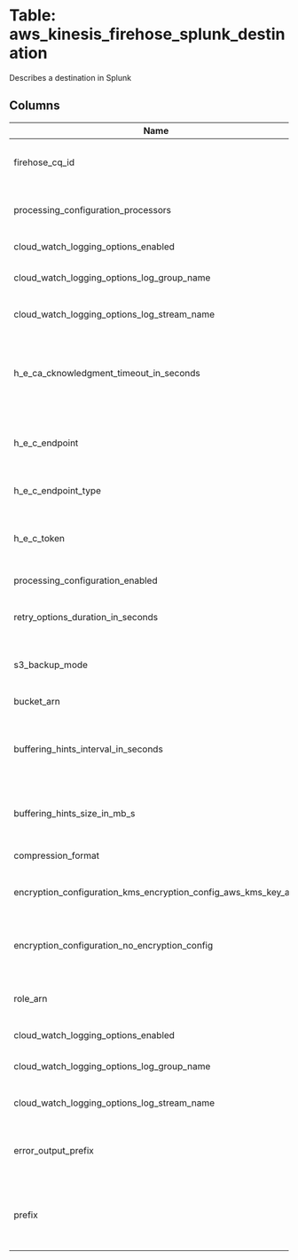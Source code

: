 
# Table: aws_kinesis_firehose_splunk_destination
Describes a destination in Splunk
## Columns
| Name        | Type           | Description  |
| ------------- | ------------- | -----  |
|firehose_cq_id|uuid|Unique CloudQuery ID of aws_kinesis_firehoses table (FK)|
|processing_configuration_processors|jsonb|The Amazon Resource Name (ARN) of the delivery stream|
|cloud_watch_logging_options_enabled|boolean|Enables or disables CloudWatch logging|
|cloud_watch_logging_options_log_group_name|text|The CloudWatch group name for logging|
|cloud_watch_logging_options_log_stream_name|text|The CloudWatch log stream name for logging|
|h_e_ca_cknowledgment_timeout_in_seconds|bigint|The amount of time that Kinesis Data Firehose waits to receive an acknowledgment from Splunk after it sends it data|
|h_e_c_endpoint|text|The HTTP Event Collector (HEC) endpoint to which Kinesis Data Firehose sends your data|
|h_e_c_endpoint_type|text|This type can be either "Raw" or "Event"|
|h_e_c_token|text|A GUID you obtain from your Splunk cluster when you create a new HEC endpoint|
|processing_configuration_enabled|boolean|Enables or disables data processing|
|retry_options_duration_in_seconds|bigint|The total amount of time that Kinesis Data Firehose spends on retries|
|s3_backup_mode|text|Defines how documents should be delivered to Amazon S3|
|bucket_arn|text|The ARN of the S3 bucket|
|buffering_hints_interval_in_seconds|bigint|Buffer incoming data for the specified period of time, in seconds, before delivering it to the destination|
|buffering_hints_size_in_mb_s|bigint|Buffer incoming data to the specified size, in MiBs, before delivering it to the destination|
|compression_format|text|The compression format|
|encryption_configuration_kms_encryption_config_aws_kms_key_arn|text|The Amazon Resource Name (ARN) of the encryption key|
|encryption_configuration_no_encryption_config|text|Specifically override existing encryption information to ensure that no encryption is used|
|role_arn|text|The Amazon Resource Name (ARN) of the AWS credentials|
|cloud_watch_logging_options_enabled|boolean|Enables or disables CloudWatch logging|
|cloud_watch_logging_options_log_group_name|text|The CloudWatch group name for logging|
|cloud_watch_logging_options_log_stream_name|text|The CloudWatch log stream name for logging|
|error_output_prefix|text|A prefix that Kinesis Data Firehose evaluates and adds to failed records before writing them to S3|
|prefix|text|The "YYYY/MM/DD/HH" time format prefix is automatically used for delivered Amazon S3 files|
